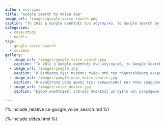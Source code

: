 ```yaml
---
author: esyrigos
title: "Google Search by Voice App"
image_url: /images/google_voice_search.png
caption: "Το 2012 η Google ανάπτυξε ένα λογισμικό, το Google Search by Voice App, μέσω του οποίου ο χρήστης θα αναζητά στον παγκόσμιο ιστό μέσω της φωνής του και όχι πληκτρολογώντας."
categories:
  - case-study
  - models
tags:
  - google voice search
  - success
gallery:
  - image_url: /images/google_voice_search.png
    caption: "Το 2012 η Google ανάπτυξε ένα λογισμικό, το Google Search by Voice App, μέσω του οποίου ο χρήστης θα αναζητά στον παγκόσμιο ιστό μέσω της φωνής του και όχι πληκτρολογώντας."
  - image_url: /images/google.jpg
    caption: "Η διάδραση έχει περάσει πλέον από την πληκτρολόγηση κειμένου σε ένα πραγματικό ή εικονικό πληκτρολόγιο στην απευθείας συνομιλία του ανθρώπου με τη μηχανή."
  - image_url: /images/google_maps_voice_search.jpg
    caption: "Η αναζήτηση μέσω φωνής έχει ενσωματωθεί και στην εφαρμογή google maps με απόλυτη επιτυχία."
  - image_url: /images/voice_device.jpg
    caption: "Έχουν αναπτυχθεί ειδικές συσκευές με ηχείο και μικρόφωνο μόνο και μόνο για να παρέχει πληροφορίες στον χρήστη μέσω της φωνητικής αναζήτησης."

---
```


{% include_relative cs-google_voice_search.md %}

{% include slides.html %}
